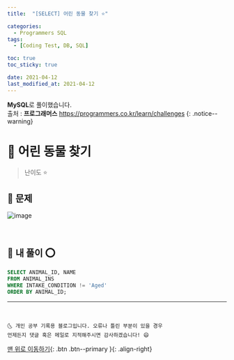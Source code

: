```yaml
---
title:  "[SELECT] 어린 동물 찾기 ⭐" 

categories:
  - Programmers SQL
tags:
  - [Coding Test, DB, SQL]

toc: true
toc_sticky: true

date: 2021-04-12
last_modified_at: 2021-04-12
---
```

**MySQL**로 풀이했습니다.  
출처 : **프로그래머스** <https://programmers.co.kr/learn/challenges>
{: .notice--warning}

# 📌 어린 동물 찾기

> 난이도 ⭐

## 🚀 문제

![image](https://user-images.githubusercontent.com/42318591/114337445-1087e400-9b8c-11eb-83a2-754a0372c7a9.png)

<br>

## 🚀 내 풀이 ⭕

```sql
SELECT ANIMAL_ID, NAME
FROM ANIMAL_INS
WHERE INTAKE_CONDITION != 'Aged'
ORDER BY ANIMAL_ID;
```

***
<br>

    🌜 개인 공부 기록용 블로그입니다. 오류나 틀린 부분이 있을 경우 
    언제든지 댓글 혹은 메일로 지적해주시면 감사하겠습니다! 😄

[맨 위로 이동하기](#){: .btn .btn--primary }{: .align-right}